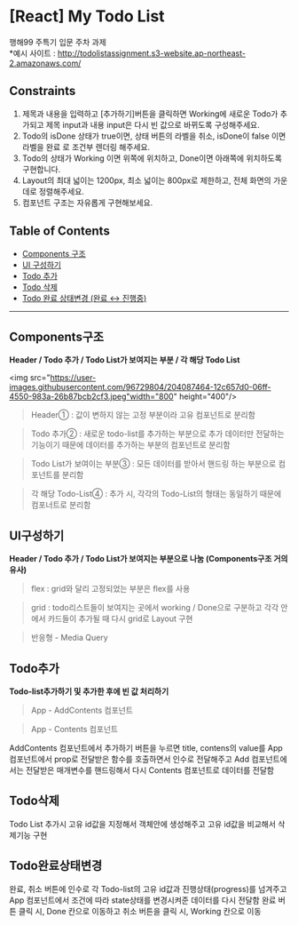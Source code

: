 # [React] My Todo List

행해99 주특기 입문 주차 과제
<br>
*예시 사이트 : http://todolistassignment.s3-website.ap-northeast-2.amazonaws.com/


## Constraints
1. 제목과 내용을 입력하고 [추가하기]버튼을 클릭하면 Working에 새로운 Todo가 추가되고 제목 input과 내용 input은 다시 빈 값으로 바뀌도록 구성해주세요.
2. Todo의 isDone 상태가 true이면, 상태 버튼의 라벨을 취소, isDone이 false 이면 라벨을 완료 로 조건부 렌더링 해주세요.
3. Todo의 상태가 Working 이면 위쪽에 위치하고, Done이면 아래쪽에 위치하도록 구현합니다.
4. Layout의 최대 넓이는 1200px, 최소 넓이는 800px로 제한하고, 전체 화면의 가운데로 정렬해주세요.
5. 컴포넌트 구조는 자유롭게 구현해보세요.


## Table of Contents
- [Components 구조](#Components구조)
- [UI 구성하기](#UI구성하기)
- [Todo 추가](#Todo추가)
- [Todo 삭제](#Todo삭제)
- [Todo 완료 상태변경 (완료 ↔ 진행중)](#Todo완료상태변경)

<hr>


## Components구조
<b>Header / Todo 추가 / Todo List가 보여지는 부분 / 각 해당 Todo List</b>


<img src="https://user-images.githubusercontent.com/96729804/204087464-12c657d0-06ff-4550-983a-26b87bcb2cf3.jpeg"width="800" height="400"/>


> Header① : 값이 변하지 않는 고정 부분이라 고유 컴포넌트로 분리함

> Todo 추가② : 새로운 todo-list를 추가하는 부분으로 추가 데이터만 전달하는 기능이기 때문에 데이터를 추가하는 부분의 컴포넌트로 분리함

> Todo List가 보여이는 부분③ : 모든 데이터를 받아서 핸드링 하는 부분으로 컴포넌트를 분리함

> 각 해당 Todo-List④ : 추가 시, 각각의 Todo-List의 형태는 동일하기 때문에 컴포너트로 분리함


## UI구성하기
<b>Header / Todo 추가 / Todo List가 보여지는 부분으로 나눔 (Components구조 거의 유사)</b>

> flex : grid와 달리 고정되었는 부분은 flex를 사용

> grid : todo리스트들이 보여지는 곳에서 working / Done으로 구분하고 각각 안에서 카드들이 추가될 때 다시 grid로 Layout 구현

> 반응형 - Media Query


## Todo추가
<b>Todo-list추가하기 및 추가한 후에 빈 값 처리하기</b>

> App - AddContents 컴포넌트

> App - Contents 컴포넌트

AddContents 컴포넌트에서 추가하기 버튼을 누르면 title, contens의 value를 App 컴포넌트에서 prop로 전달받은 함수를 호출하면서 인수로 전달해주고
Add 컴포넌트에서는 전달받은 매개변수를 핸드링해서 다시 Contents 컴포넌트로 데이터를 전달함 


## Todo삭제

Todo List 추가시 고유 id값을 지정해서 객체안에 생성해주고 고유 id값을 비교해서 삭제기능 구현



## Todo완료상태변경
완료, 취소 버튼에 인수로 각 Todo-list의 고유 id값과 진행상태(progress)를 넘겨주고 App 컴포넌트에서 조건에 따라 state상태를 변경시켜준 데이터를 다시 전달함
완료 버튼 클릭 시, Done 칸으로 이동하고 취소 버튼을 클릭 시, Working 칸으로 이동


